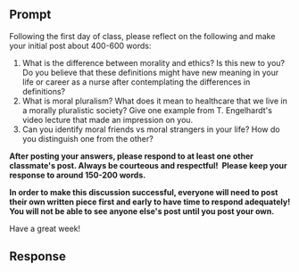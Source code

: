 ## Prompt 
Following the first day of class, please reflect on the following and make your initial post about 400-600 words:

1. What is the difference between morality and ethics? Is this new to you? Do you believe that these definitions might have new meaning in your life or career as a nurse after contemplating the differences in definitions?
2. What is moral pluralism? What does it mean to healthcare that we live in a morally pluralistic society? Give one example from T. Engelhardt's video lecture that made an impression on you. 
2. Can you identify moral friends vs moral strangers in your life? How do you distinguish one from the other?

**After posting your answers, please respond to at least one other classmate's post. Always be courteous and respectful!  Please keep your response to around 150-200 words.**

**In order to make this discussion successful, everyone will need to post their own written piece first and early to have time to respond adequately! You will not be able to see anyone else's post until you post your own.**

Have a great week!
## Response
